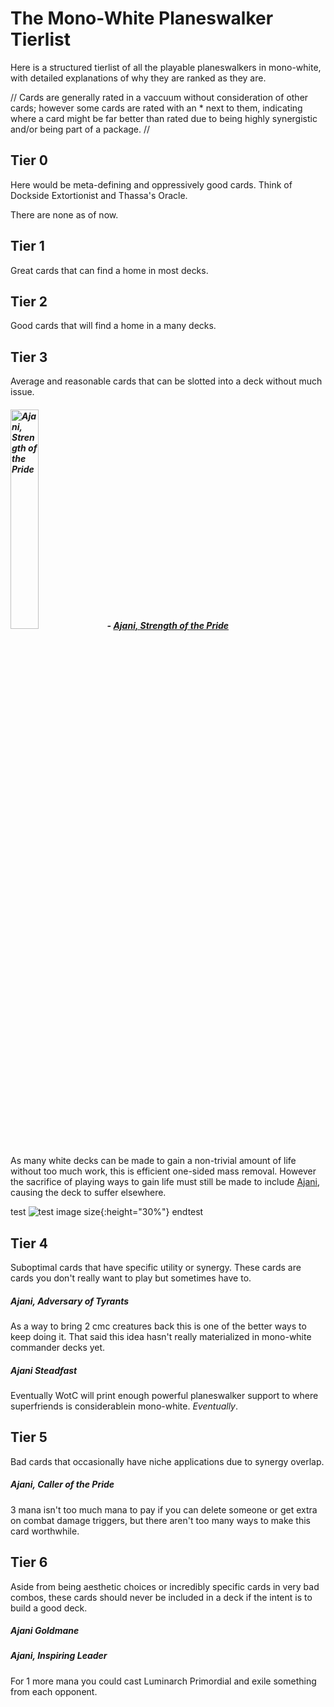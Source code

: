 # The Mono-White Planeswalker Tierlist
Here is a structured tierlist of all the playable planeswalkers in mono-white, with detailed explanations of why they are ranked as they are.

//
Cards are generally rated in a vaccuum without consideration of other cards; however some cards are rated with an * next to them, indicating where a card might be far better than rated due to being highly synergistic and/or being part of a package.
//

 ## Tier 0
Here would be meta-defining and oppressively good cards. Think of Dockside Extortionist and Thassa's Oracle.

There are none as of now.

## Tier 1
Great cards that can find a home in most decks.



## Tier 2
Good cards that will find a home in a many decks.



## Tier 3
Average and reasonable cards that can be slotted into a deck without much issue.

##### <img src="https://c1.scryfall.com/file/scryfall-cards/large/front/7/9/79883468-a37c-4894-8d05-6a4d150b7d59.jpg?1592515934" alt="Ajani, Strength of the Pride" height="30%"> - <a href="https://scryfall.com/card/m20/2/ajani-strength-of-the-pride">Ajani, Strength of the Pride</a>
As many white decks can be made to gain a non-trivial amount of life without too much work, this is efficient one-sided mass removal. However the sacrifice of playing ways to gain life must still be made to include <a href="https://scryfall.com/card/m20/2/ajani-strength-of-the-pride">Ajani</a>, causing the deck to suffer elsewhere.

test
![test image size](https://c1.scryfall.com/file/scryfall-cards/large/front/7/9/79883468-a37c-4894-8d05-6a4d150b7d59.jpg?1592515934){:height="30%"}
endtest


## Tier 4
Suboptimal cards that have specific utility or synergy. These cards are cards you don't really want to play but sometimes have to.

##### Ajani, Adversary of Tyrants
As a way to bring 2 cmc creatures back this is one of the better ways to keep doing it. That said this idea hasn't really materialized in mono-white commander decks yet.
##### Ajani Steadfast
Eventually WotC will print enough powerful planeswalker support to where superfriends is considerablein mono-white. *Eventually*.



## Tier 5
Bad cards that occasionally have niche applications due to synergy overlap.

##### Ajani, Caller of the Pride
3 mana isn't too much mana to pay if you can delete someone or get extra on combat damage triggers, but there aren't too many ways to make this card worthwhile.


## Tier 6
Aside from being aesthetic choices or incredibly specific cards in very bad combos, these cards should never be included in a deck if the intent is to build a good deck.

##### Ajani Goldmane


##### Ajani, Inspiring Leader
For 1 more mana you could cast Luminarch Primordial and exile something from each opponent.